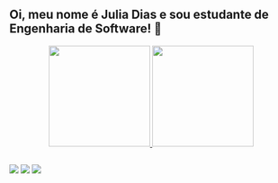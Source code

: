 ## Oi, meu nome é Julia Dias e sou estudante de Engenharia de Software! 👋

<div align="center">
  <a href="https://github.com/juliadiasp">
  <img height="180em" src="https://github-readme-stats.vercel.app/api?username=juliadiasp&show_icons=true&theme=dracula&include_all_commits=true&count_private=true"/>
  <img height="180em" src="https://github-readme-stats.vercel.app/api?username=juliadiaspanuraghazra&show_icons=true&theme=radical)"/>
</div>

##

  <a href="https://www.instagram.com/juliadiasp_" target="_blank"><img src="https://img.shields.io/badge/-Instagram-%23E4405F?style=for-the-badge&logo=instagram&logoColor=white" target="_blank"></a>
  <a href="https://www.twitch.tv/meerkittyj" target="_blank"><img src="https://img.shields.io/badge/Twitch-9146FF?style=for-the-badge&logo=twitch&logoColor=white" target="_blank"></a>
  <a href="https://www.linkedin.com/in/juliadiasp/" target="_blank"><img src="https://img.shields.io/badge/-LinkedIn-%230077B5?style=for-the-badge&logo=linkedin&logoColor=white" target="_blank"></a>

